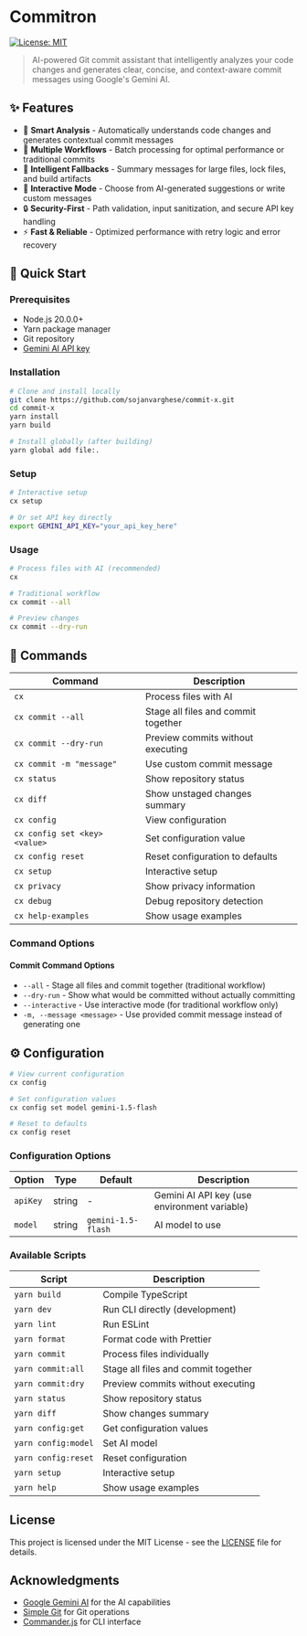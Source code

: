 # Commitron

[![License: MIT](https://img.shields.io/badge/License-MIT-yellow.svg)](https://opensource.org/licenses/MIT)

> AI-powered Git commit assistant that intelligently analyzes your code changes and generates clear, concise, and context-aware commit messages using Google's Gemini AI.

## ✨ Features

- 🤖 **Smart Analysis** - Automatically understands code changes and generates contextual commit messages
- 📝 **Multiple Workflows** - Batch processing for optimal performance or traditional commits
- 🎯 **Intelligent Fallbacks** - Summary messages for large files, lock files, and build artifacts
- 🔧 **Interactive Mode** - Choose from AI-generated suggestions or write custom messages
- 🔒 **Security-First** - Path validation, input sanitization, and secure API key handling
- ⚡ **Fast & Reliable** - Optimized performance with retry logic and error recovery

## 🚀 Quick Start

### Prerequisites
- Node.js 20.0.0+
- Yarn package manager
- Git repository
- [Gemini AI API key](https://makersuite.google.com/app/apikey)

### Installation

```bash
# Clone and install locally
git clone https://github.com/sojanvarghese/commit-x.git
cd commit-x
yarn install
yarn build

# Install globally (after building)
yarn global add file:.
```

### Setup

```bash
# Interactive setup
cx setup

# Or set API key directly
export GEMINI_API_KEY="your_api_key_here"
```

### Usage

```bash
# Process files with AI (recommended)
cx

# Traditional workflow
cx commit --all

# Preview changes
cx commit --dry-run
```

## 📖 Commands

| Command | Description |
|---------|-------------|
| `cx` | Process files with AI |
| `cx commit --all` | Stage all files and commit together |
| `cx commit --dry-run` | Preview commits without executing |
| `cx commit -m "message"` | Use custom commit message |
| `cx status` | Show repository status |
| `cx diff` | Show unstaged changes summary |
| `cx config` | View configuration |
| `cx config set <key> <value>` | Set configuration value |
| `cx config reset` | Reset configuration to defaults |
| `cx setup` | Interactive setup |
| `cx privacy` | Show privacy information |
| `cx debug` | Debug repository detection |
| `cx help-examples` | Show usage examples |

### Command Options

#### Commit Command Options
- `--all` - Stage all files and commit together (traditional workflow)
- `--dry-run` - Show what would be committed without actually committing
- `--interactive` - Use interactive mode (for traditional workflow only)
- `-m, --message <message>` - Use provided commit message instead of generating one

## ⚙️ Configuration

```bash
# View current configuration
cx config

# Set configuration values
cx config set model gemini-1.5-flash

# Reset to defaults
cx config reset
```

### Configuration Options

| Option | Type | Default | Description |
|--------|------|---------|-------------|
| `apiKey` | string | - | Gemini AI API key (use environment variable) |
| `model` | string | `gemini-1.5-flash` | AI model to use |


### Available Scripts

| Script | Description |
|--------|-------------|
| `yarn build` | Compile TypeScript |
| `yarn dev` | Run CLI directly (development) |
| `yarn lint` | Run ESLint |
| `yarn format` | Format code with Prettier |
| `yarn commit` | Process files individually |
| `yarn commit:all` | Stage all files and commit together |
| `yarn commit:dry` | Preview commits without executing |
| `yarn status` | Show repository status |
| `yarn diff` | Show changes summary |
| `yarn config:get` | Get configuration values |
| `yarn config:model` | Set AI model |
| `yarn config:reset` | Reset configuration |
| `yarn setup` | Interactive setup |
| `yarn help` | Show usage examples |

## License

This project is licensed under the MIT License - see the [LICENSE](LICENSE) file for details.

## Acknowledgments

- [Google Gemini AI](https://ai.google.dev/) for the AI capabilities
- [Simple Git](https://github.com/steveukx/git-js) for Git operations
- [Commander.js](https://github.com/tj/commander.js) for CLI interface
